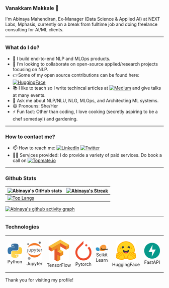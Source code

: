 ### Vanakkam Makkale 🙏

I'm Abinaya Mahendiran, Ex-Manager (Data Science & Applied AI) at NEXT Labs, Mphasis, currently on a break from fulltime job and doing freelance consulting for AI/ML clients.

---

### What do I do?
- 🔭 I build end-to-end NLP and MLOps products.
- 👯 I’m looking to collaborate on open-source applied/research projects focusing on NLP.
- 👉Some of my open source contributions can be found here: <a href="https://huggingface.co/abinayam" target="_blank"><img src="https://img.shields.io/badge/huggingface-%40abinayam-yellow" alt="HuggingFace"></a>
- 📚 I like to teach so I write techincal articles at <a href="https://medium.com/@abinayamahendiran" target="_blank"><img src="https://img.shields.io/badge/medium-%40abinayamahendiran-brightgreen" alt="Medium"></a> and give talks at many events.
- 💬 Ask me about NLP/NLU, NLG, MLOps, and Architecting ML systems.
- 😄 Pronouns: She/Her
- ⚡ Fun fact: Other than coding, I love cooking (secretly aspiring to be a chef someday!) and gardening.

---

### How to contact me?
- 📫 How to reach me: <a href="https://www.linkedin.com/in/abinayamahendiran" target="_blank"><img src="https://img.shields.io/badge/LinkedIn-%230077B5.svg?&style=flat-square&logo=linkedin&logoColor=white" alt="LinkedIn"></a>
<a href="https://twitter.com/freakynut" target="_blank"><img src="https://img.shields.io/badge/Twitter-%231DA1F2.svg?&style=flat-square&logo=twitter&logoColor=white" alt="Twitter"></a>
- 🧑‍🏫 Services provided: I do provide a variety of paid services. Do book a call on <a href="https://topmate.io/abinaya_mahendiran" target="_blank"><img src="https://img.shields.io/badge/topmate.io-abinaya_mahendiran-red" alt="Topmate.io"></a>

---

### Github Stats

| ![Abinaya's GitHub stats](https://github-readme-stats-sigma-five.vercel.app/api?username=AbinayaM02&show_icons=true&theme=radical) | [![Abinaya's Streak](https://streak-stats.demolab.com?user=AbinayaM02&theme=dark&border_radius=7&mode=weekly)](https://git.io/streak-stats) |
| ------------------------------------------------------------ | ------------------------------------------------------------ |
| [![Top Langs](https://github-readme-stats-sigma-five.vercel.app/api/top-langs/?username=AbinayaM02&layout=compact&&show_icons=true&theme=radical)](https://github.com/anuraghazra/github-readme-stats) |                                                                                                                 

[![Abinaya's github activity graph](https://github-readme-activity-graph.cyclic.app/graph?username=AbinayaM02&bg_color=121212&color=d01bc4&line=9e4c98&point=dd13a7&area=true&hide_border=true)](https://github.com/ashutosh00710/github-readme-activity-graph)

---
### Technologies

<div align="center">
<table align="center">
    <tr>
        <td align="center" width="140" height="112.43">
            <img src="./assets/icons/python.jpeg" width="65px"/>
            <br /> Python
        </td>
        <td align="center" width="140" height="112.43">
            <img src="./assets/icons/jupyter.png" width="65px"/>
            <br /> Jupyter
        </td>
        <td align="center" width="140" height="112.43">
            <img src="./assets/icons/tensorflow.png" width="65px"/>
            <br /> TensorFlow
        </td>
        <td align="center" width="140" height="112.43">
            <img src="./assets/icons/pytorch.png" width="65px"/>
            <br /> Pytorch
        </td>
        <td align="center" width="140" height="112.43">
            <img src="./assets/icons/scikitlearn.png" width="65px"/>
            <br /> Scikit Learn
        </td>
        </td>
        <td align="center" width="140" height="112.43">
            <img src="./assets/icons/HF.png" width="65px"/>
            <br /> HuggingFace
        </td>
        <td align="center" width="140" height="112.43">
            <img src="./assets/icons/fastapi.png" width="65px"/>
            <br /> FastAPI
        </td>
        <td align="center" width="140" height="112.43">
            <img src="./assets/icons/docker.png" width="65px"/>
            <br /> Docker
        </td>
    </tr>
</table>
</div>

Thank you for visiting my profile!
